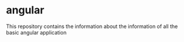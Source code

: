 # angular
This repository contains the information about the information of all the basic angular application
